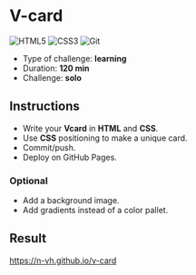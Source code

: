 # V-card

![HTML5](https://img.shields.io/badge/html5-%23E34F26.svg?style=for-the-badge&logo=html5&logoColor=white) ![CSS3](https://img.shields.io/badge/css3-%231572B6.svg?style=for-the-badge&logo=css3&logoColor=white) ![Git](https://img.shields.io/badge/GIT-E44C30?style=for-the-badge&logo=git&logoColor=white)

- Type of challenge: **learning**
- Duration: **120 min**
- Challenge: **solo**

## Instructions

- Write your **Vcard** in **HTML** and **CSS**.
- Use **CSS** positioning to make a unique card.
- Commit/push.
- Deploy on GitHub Pages.

### Optional

- Add a background image.
- Add gradients instead of a color pallet.

## Result

https://n-vh.github.io/v-card
